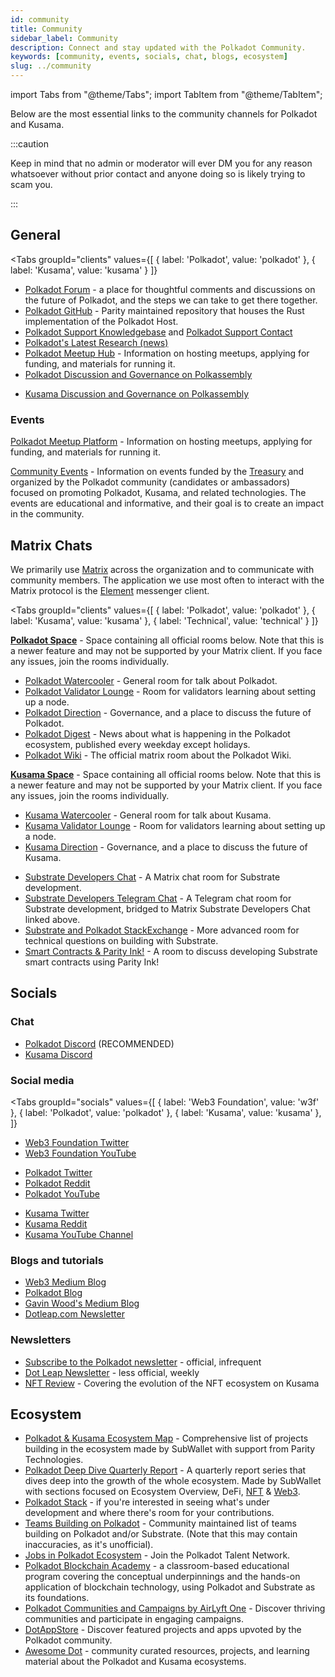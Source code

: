 ```yaml
---
id: community
title: Community
sidebar_label: Community
description: Connect and stay updated with the Polkadot Community.
keywords: [community, events, socials, chat, blogs, ecosystem]
slug: ../community
---
```


import Tabs from "@theme/Tabs"; import TabItem from "@theme/TabItem";

Below are the most essential links to the community channels for Polkadot and Kusama.

:::caution

Keep in mind that no admin or moderator will ever DM you for any reason whatsoever without prior
contact and anyone doing so is likely trying to scam you.

:::

## General

<!-- prettier-ignore -->
<Tabs 
  groupId="clients" 
  values={[
    { label: 'Polkadot', value: 'polkadot' },
    { label: 'Kusama', value: 'kusama' }
  ]}

>

  <TabItem value="polkadot">
    <ul>
      <li><a href="https://forum.polkadot.network/">Polkadot Forum</a> - a place for thoughtful comments and discussions on the future of Polkadot, and the steps we can take to get there together.</li>
      <li><a href="https://github.com/paritytech/polkadot-sdk/tree/master/polkadot">Polkadot GitHub</a> - Parity maintained repository that houses the Rust implementation of the Polkadot Host.</li>
      <li><a href="https://support.polkadot.network/support/home">Polkadot Support Knowledgebase</a> and <a href="https://support.polkadot.network">Polkadot Support Contact</a></li>
      <li><a href="https://research.web3.foundation/news">Polkadot's Latest Research (news)</a></li>
      <li><a href="https://www.notion.so/web3foundation/Polkadot-Meetup-Hub-4511c156770e4ba9936386d8be5fe5be">Polkadot Meetup Hub</a> - Information on hosting meetups, applying for funding, and materials for running it.</li>
      <li><a href="https://polkadot.polkassembly.io/">Polkadot Discussion and Governance on Polkassembly</a></li>
    </ul>
  </TabItem>

  <TabItem value="kusama">
    <ul>
      <li><a href="https://kusama.polkassembly.io/">Kusama Discussion and Governance on Polkassembly</a></li>
    </ul>
  </TabItem>

</Tabs>

### Events

[Polkadot Meetup Platform](https://www.meetup.com/pro/polkadot) - Information on hosting meetups,
applying for funding, and materials for running it.

[Community Events](https://web3foundation.notion.site/Community-Events-Introduction-05199fe6556b41f48a3390b1868c9ae7) -
Information on events funded by the [Treasury](https://polkadot.polkassembly.io/bounty/17) and
organized by the Polkadot community (candidates or ambassadors) focused on promoting Polkadot,
Kusama, and related technologies. The events are educational and informative, and their goal is to
create an impact in the community.

## Matrix Chats

We primarily use [Matrix](https://matrix.org) across the organization and to communicate with
community members. The application we use most often to interact with the Matrix protocol is the
[Element](https://app.element.io) messenger client.

<!-- prettier-ignore -->
<Tabs 
  groupId="clients" 
  values={[
    { label: 'Polkadot', value: 'polkadot' },
    { label: 'Kusama', value: 'kusama' },
    { label: 'Technical', value: 'technical' }
  ]}

>

  <TabItem value="polkadot">
    <p>
      <a href="https://matrix.to/#/#polkadot:web3.foundation"><strong>Polkadot Space</strong></a> - Space containing all official
      rooms below. Note that this is a newer feature and may not be supported by your Matrix client. If
      you face any issues, join the rooms individually.
    </p>
    <ul>
      <li><a href="https://matrix.to/#/#polkadot-watercooler:parity.io">Polkadot Watercooler</a> - General room for talk about Polkadot.</li>
      <li><a href="https://matrix.to/#/#polkadotvalidatorlounge:web3.foundation">Polkadot Validator Lounge</a> - Room for validators learning about setting up a node.</li>
      <li><a href="https://matrix.to/#/#Polkadot-Direction:parity.io">Polkadot Direction</a> - Governance, and a place to discuss the future of Polkadot.</li>
      <li><a href="https://matrix.to/#/#dailydigest:web3.foundation">Polkadot Digest</a> - News about what is happening in the Polkadot ecosystem, published every weekday except holidays.</li>
      <li><a href="https://matrix.to/#/#polkadotwikipublic:web3.foundation">Polkadot Wiki</a> - The official matrix room about the Polkadot Wiki.
  </li>
    </ul>
  </TabItem>

  <TabItem value="kusama">
    <p>
      <a href="https://matrix.to/#/#kusama:web3.foundation"><strong>Kusama Space</strong></a> - Space containing all official
      rooms below. Note that this is a newer feature and may not be supported by your Matrix client. If
      you face any issues, join the rooms individually.
    </p>
    <ul>
      <li><a href="https://matrix.to/#/#kusamawatercooler:web3.foundation">Kusama Watercooler</a> - General room for talk about Kusama.</li>
      <li><a href="https://matrix.to/#/#KusamaValidatorLounge:parity.io">Kusama Validator Lounge</a> - Room for validators learning about setting up a node.</li>
      <li><a href="https://matrix.to/#/#Kusama-Direction:parity.io">Kusama Direction</a> - Governance, and a place to discuss the future of Kusama.</li>
    </ul>
  </TabItem>

  <TabItem value="technical">
    <ul>
      <li><a href="https://matrix.to/#/#substratedevs:matrix.org">Substrate Developers Chat</a> - A Matrix chat room for Substrate development.</li>
      <li><a href="https://t.me/substratedevs">Substrate Developers Telegram Chat</a> - A Telegram chat room for Substrate development, bridged to Matrix Substrate Developers Chat linked above.</li>
      <li><a href="https://substrate.stackexchange.com/">Substrate and Polkadot StackExchange</a> - More advanced room for technical questions on building with Substrate.</li>
      <li><a href="https://matrix.to/#/#ink:parity.io">Smart Contracts & Parity Ink!</a> - A room to discuss developing Substrate smart contracts using Parity Ink!</li>
    </ul>
  </TabItem>

</Tabs>

## Socials

### Chat

- [Polkadot Discord](https://dot.li/discord) (RECOMMENDED)
- [Kusama Discord](https://kusa.ma/discord)

### Social media

<!-- prettier-ignore -->
<Tabs 
  groupId="socials" 
  values={[
    { label: 'Web3 Foundation', value: 'w3f' },
    { label: 'Polkadot', value: 'polkadot' },
    { label: 'Kusama', value: 'kusama' },
  ]}

>

<TabItem value="w3f">
  <ul>
    <li><a href="https://twitter.com/web3foundation">Web3 Foundation Twitter</a></li>
    <li><a href="https://www.youtube.com/channel/UClnw_bcNg4CAzF772qEtq4g">Web3 Foundation YouTube</a></li>
  </ul>
</TabItem>

<TabItem value="polkadot">
  <ul>
    <li><a href="https://twitter.com/Polkadot">Polkadot Twitter</a></li>
    <li><a href="https://www.reddit.com/r/polkadot">Polkadot Reddit</a></li>
    <li><a href="https://www.youtube.com/channel/UCB7PbjuZLEba_znc7mEGNgw">Polkadot YouTube</a></li>
  </ul>
</TabItem>

<TabItem value="kusama">
  <ul>
    <li><a href="https://twitter.com/kusamanetwork">Kusama Twitter</a></li>
    <li><a href="https://www.reddit.com/r/Kusama">Kusama Reddit</a></li>
    <li><a href="http://youtube.com/c/kusamanetwork">Kusama YouTube Channel</a></li>
  </ul>
</TabItem>

</Tabs>

### Blogs and tutorials

- [Web3 Medium Blog](https://medium.com/@web3)
- [Polkadot Blog](https://polkadot.network/blog/)
- [Gavin Wood's Medium Blog](https://medium.com/@gavofyork)
- [Dotleap.com Newsletter](https://newsletter.dotleap.com/)

### Newsletters

- [Subscribe to the Polkadot newsletter](https://share.hsforms.com/1LL1CBwiASxC5pJUYZAiDVw4752a) -
  official, infrequent
- [Dot Leap Newsletter](https://dotleap.substack.com/) - less official, weekly
- [NFT Review](https://news.nft.review) - Covering the evolution of the NFT ecosystem on Kusama

## Ecosystem

- [Polkadot & Kusama Ecosystem Map](https://dotinsights.subwallet.app/) - Comprehensive list of
  projects building in the ecosystem made by SubWallet with support from Parity Technologies.
- [Polkadot Deep Dive Quarterly Report](https://dotinsights.subwallet.app/polkadot-report-q4-2022-en/) -
  A quarterly report series that dives deep into the growth of the whole ecosystem. Made by
  SubWallet with sections focused on Ecosystem Overview, DeFi, [NFT](../learn/learn-nft.md) &
  [Web3](./web3-and-polkadot.md).
- [Polkadot Stack](../build/build-open-source.md) - if you're interested in seeing what's under
  development and where there's room for your contributions.
- [Teams Building on Polkadot](https://polkaproject.com/) - Community maintained list of teams
  building on Polkadot and/or Substrate. (Note that this may contain inaccuracies, as it's
  unofficial).
- [Jobs in Polkadot Ecosystem](https://polkadot.getro.com/jobs) - Join the Polkadot Talent Network.
- [Polkadot Blockchain Academy](https://polkadot.network/development/blockchain-academy/) - a
  classroom-based educational program covering the conceptual underpinnings and the hands-on
  application of blockchain technology, using Polkadot and Substrate as its foundations.
- [Polkadot Communities and Campaigns by AirLyft One](https://airlyft.one/communities?ecosystem=POLKADOT) -
  Discover thriving communities and participate in engaging campaigns.
- [DotAppStore](https://dotappstore.com/) - Discover featured projects and apps upvoted by the
  Polkadot community.
- [Awesome Dot](https://github.com/haquefardeen/awesome-dot) - community curated resources,
  projects, and learning material about the Polkadot and Kusama ecosystems.
